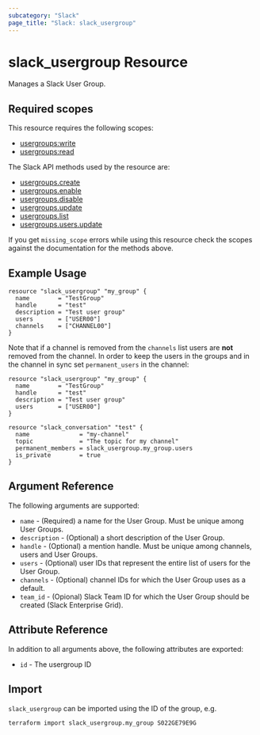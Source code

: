 ```yaml
---
subcategory: "Slack"
page_title: "Slack: slack_usergroup"
---
```


# slack_usergroup Resource

Manages a Slack User Group.

## Required scopes

This resource requires the following scopes:

- [usergroups:write](https://api.slack.com/scopes/usergroups:write)
- [usergroups:read](https://api.slack.com/scopes/usergroups:read)

The Slack API methods used by the resource are:

- [usergroups.create](https://api.slack.com/methods/usergroups.create)
- [usergroups.enable](https://api.slack.com/methods/usergroups.enable)
- [usergroups.disable](https://api.slack.com/methods/usergroups.disable)
- [usergroups.update](https://api.slack.com/methods/usergroups.update)
- [usergroups.list](https://api.slack.com/methods/usergroups.list)
- [usergroups.users.update](https://api.slack.com/methods/usergroups.users.update)

If you get `missing_scope` errors while using this resource check the scopes against
the documentation for the methods above.

## Example Usage

```hcl
resource "slack_usergroup" "my_group" {
  name        = "TestGroup"
  handle      = "test"
  description = "Test user group"
  users       = ["USER00"]
  channels    = ["CHANNEL00"]
}
```

Note that if a channel is removed from the `channels` list users are
**not** removed from the channel. In order to keep the users in the
groups and in the channel in sync set `permanent_users` in the channel:

```hcl
resource "slack_usergroup" "my_group" {
  name        = "TestGroup"
  handle      = "test"
  description = "Test user group"
  users       = ["USER00"]
}

resource "slack_conversation" "test" {
  name              = "my-channel"
  topic             = "The topic for my channel"
  permanent_members = slack_usergroup.my_group.users
  is_private        = true
}
```

## Argument Reference

The following arguments are supported:

- `name` - (Required) a name for the User Group. Must be unique among User Groups.
- `description` - (Optional) a short description of the User Group.
- `handle` - (Optional) a mention handle. Must be unique among channels, users
  and User Groups.
- `users` - (Optional) user IDs that represent the entire list of users for the
  User Group.
- `channels` - (Optional) channel IDs for which the User Group uses as a default.
- `team_id` - (Opional) Slack Team ID for which the User Group should be created
(Slack Enterprise Grid).

## Attribute Reference

In addition to all arguments above, the following attributes are exported:

- `id` - The usergroup ID

## Import

`slack_usergroup` can be imported using the ID of the group, e.g.

```shell
terraform import slack_usergroup.my_group S022GE79E9G
```
